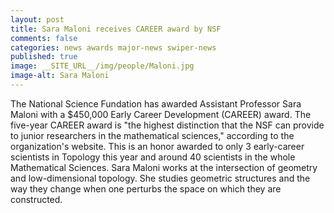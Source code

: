 ```yaml
---
layout: post
title: Sara Maloni receives CAREER award by NSF
comments: false
categories: news awards major-news swiper-news
published: true
image: __SITE_URL__/img/people/Maloni.jpg
image-alt: Sara Maloni
---
```


The National Science Fundation has awarded Assistant Professor Sara Maloni with a \$450,000 Early Career Development (CAREER) award. The five-year CAREER award is "the highest distinction that the NSF can provide to junior researchers in the mathematical sciences," according to the organization's website. This is an honor awarded to only 3 early-career scientists in Topology this year and around 40 scientists in the whole Mathematical Sciences. Sara Maloni works at the intersection of geometry and low-dimensional topology. She studies geometric structures and the way they change when one perturbs the space on which they are constructed.

